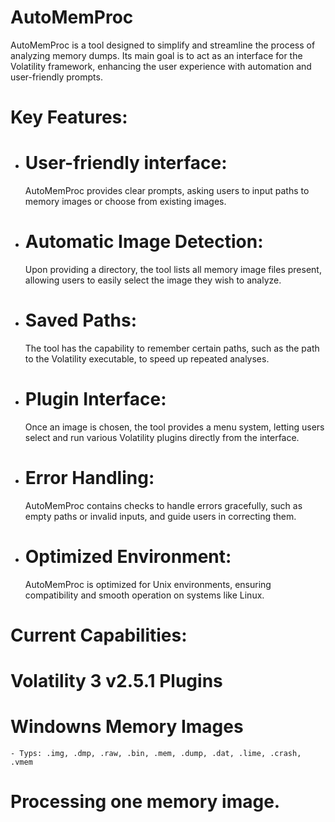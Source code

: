  # AutoMemProc
AutoMemProc is a tool designed to simplify and streamline the process of analyzing memory dumps. Its main goal is to act as an interface for the Volatility framework, enhancing the user experience with automation and user-friendly prompts.
    
# Key Features:
 - # User-friendly interface: 
   AutoMemProc provides clear prompts, asking users to input paths to memory images or choose from existing images.
 - # Automatic Image Detection: 
   Upon providing a directory, the tool lists all memory image files present, allowing users to easily select the image 
     they wish to analyze.
 - # Saved Paths: 
   The tool has the capability to remember certain paths, such as the path to the Volatility executable, to speed up 
     repeated analyses.
 - # Plugin Interface: 
   Once an image is chosen, the tool provides a menu system, letting users select and run various Volatility plugins 
     directly from the interface.
 - # Error Handling: 
   AutoMemProc contains checks to handle errors gracefully, such as empty paths or invalid inputs, and guide users in 
    correcting them.
 - # Optimized Environment:
   AutoMemProc is optimized for Unix environments, ensuring compatibility and smooth operation on systems like Linux.

# Current Capabilities:
  # Volatility 3 v2.5.1 Plugins
  # Windowns Memory Images 
    - Typs: .img, .dmp, .raw, .bin, .mem, .dump, .dat, .lime, .crash, .vmem
  # Processing one memory image. 

